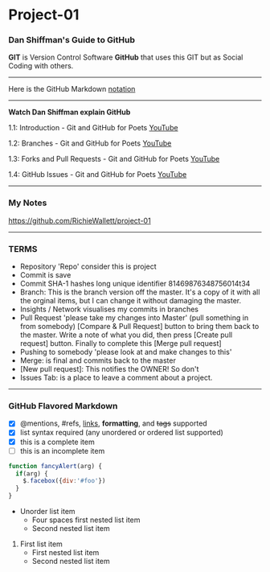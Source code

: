 # Project-01
### Dan Shiffman's Guide to GitHub

**GIT** is Version Control Software
**GitHub** that uses this GIT but as Social Coding with others.

---

Here is the GitHub Markdown [notation](https://help.github.com/en/articles/basic-writing-and-formatting-syntax)

---

**Watch Dan Shiffman explain GitHub**

1.1: Introduction - Git and GitHub for Poets [YouTube](t.ly/qNx3J)

1.2: Branches - Git and GitHub for Poets [YouTube](t.ly/qNx3J)

1.3: Forks and Pull Requests - Git and GitHub for Poets [YouTube](t.ly/PBvz8)

1.4: GitHub Issues - Git and GitHub for Poets [YouTube](t.ly/65Rrx)

---

### My Notes
https://github.com/RichieWallett/project-01

---

### TERMS

+ Repository 'Repo' consider this is project
+ Commit is save
+ Commit SHA-1 hashes long unique identifier 81469876348756014t34
+ Branch: This is the branch version off the master. It's a copy of it with all the orginal items, but I can change it without damaging the master.
+ Insights / Network visualises my commits in branches
+ Pull Request 'please take my changes into Master' (pull something in from somebody) [Compare & Pull Request] button to bring them back to the master. Write a note of what you did, then press [Create pull request] button. Finally to complete this [Merge pull request]
+ Pushing to somebody 'please look at and make changes to this'
+ Merge: is final and commits back to the master
+ [New pull request]: This notifies the OWNER! So don't
+ Issues Tab: is a place to leave a comment about a project.

---

### GitHub Flavored Markdown

- [x] @mentions, #refs, [links](), **formatting**, and <del>tags</del> supported
- [x] list syntax required (any unordered or ordered list supported)
- [x] this is a complete item
- [ ] this is an incomplete item

```javascript
function fancyAlert(arg) {
  if(arg) {
    $.facebox({div:'#foo'})
  }
}
```

* Unorder list item
    - Four spaces first nested list item
    - Second nested list item

1. First list item
    - First nested list item
    - Second nested list item

